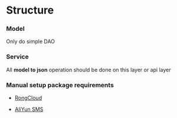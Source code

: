 # Structure

### Model
Only do simple DAO

### Service
All **model to json** operation should be done on this layer or api layer

### Manual setup package requirements

* [RongCloud](https://github.com/rongcloud/server-sdk-python)

* [AliYun SMS](https://help.aliyun.com/document_detail/55359.html?spm=a2c4g.11186623.2.16.79b36e44N6rIMo) 


